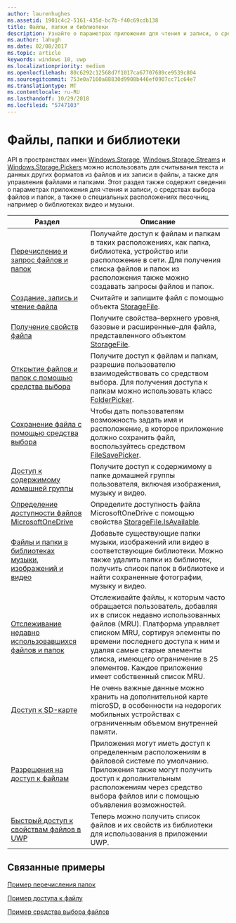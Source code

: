 ```yaml
---
author: laurenhughes
ms.assetid: 1901c4c2-5161-435d-bc7b-f40c69cdb138
title: Файлы, папки и библиотеки
description: Узнайте о параметрах приложения для чтения и записи, о средствах выбора файлов и папок, а также о специальных расположениях песочниц, например о библиотеках видео и музыки.
ms.author: lahugh
ms.date: 02/08/2017
ms.topic: article
keywords: windows 10, uwp
ms.localizationpriority: medium
ms.openlocfilehash: 80c6292c12568d7f1017ca67707689ce9539c804
ms.sourcegitcommit: 753e0a7160a88830d9908b446ef0907cc71c64e7
ms.translationtype: MT
ms.contentlocale: ru-RU
ms.lasthandoff: 10/29/2018
ms.locfileid: "5747103"
---
```

 # <a name="files-folders-and-libraries"></a>Файлы, папки и библиотеки


API в пространствах имен [Windows.Storage](https://msdn.microsoft.com/library/windows/apps/br227346), [Windows.Storage.Streams](https://msdn.microsoft.com/library/windows/apps/br241791) и [Windows.Storage.Pickers](https://msdn.microsoft.com/library/windows/apps/br207928) можно использовать для считывания текста и данных других форматов из файлов и их записи в файлы, а также для управления файлами и папками. Этот раздел также содержит сведения о параметрах приложения для чтения и записи, о средствах выбора файлов и папок, а также о специальных расположениях песочниц, например о библиотеках видео и музыки.

| Раздел | Описание  |
|-------|--------------|
| [Перечисление и запрос файлов и папок](quickstart-listing-files-and-folders.md) | Получайте доступ к файлам и папкам в таких расположениях, как папка, библиотека, устройство или расположение в сети. Для получения списка файлов и папок из расположения также можно создавать запросы файлов и папок. |
| [Создание, запись и чтение файла](quickstart-reading-and-writing-files.md) | Считайте и запишите файл с помощью объекта [StorageFile](https://msdn.microsoft.com/library/windows/apps/br227171). |
| [Получение свойств файла](quickstart-getting-file-properties.md) | Получите свойства–верхнего уровня, базовые и расширенные–для файла, представленного объектом [StorageFile](https://msdn.microsoft.com/library/windows/apps/br227171). |
| [Открытие файлов и папок с помощью средства выбора](quickstart-using-file-and-folder-pickers.md) | Получите доступ к файлам и папкам, разрешив пользователю взаимодействовать со средством выбора. Для получения доступа к папкам можно использовать класс [FolderPicker](https://msdn.microsoft.com/library/windows/apps/br207881). |
| [Сохранение файла с помощью средства выбора](quickstart-save-a-file-with-a-picker.md) | Чтобы дать пользователям возможность задать имя и расположение, в которое приложение должно сохранить файл, воспользуйтесь средством [FileSavePicker](https://msdn.microsoft.com/library/windows/apps/br207871). |
| [Доступ к содержимому домашней группы](quickstart-accessing-homegroup-content.md) | Получите доступ к содержимому в папке домашней группы пользователя, включая изображения, музыку и видео. |
| [Определение доступности файлов MicrosoftOneDrive](quickstart-determining-availability-of-microsoft-onedrive-files.md) | Определите доступность файла MicrosoftOneDrive с помощью свойства [StorageFile.IsAvailable](https://msdn.microsoft.com/library/windows/apps/windows.storage.storagefile.isavailable.aspx). |
| [Файлы и папки в библиотеках музыки, изображений и видео](quickstart-managing-folders-in-the-music-pictures-and-videos-libraries.md) | Добавьте существующие папки музыки, изображений или видео в соответствующие библиотеки. Можно также удалить папки из библиотек, получить список папок в библиотеке и найти сохраненные фотографии, музыку и видео. |
| [Отслеживание недавно использовавшихся файлов и папок](how-to-track-recently-used-files-and-folders.md) | Отслеживайте файлы, к которым часто обращается пользователь, добавляя их в список недавно использованных файлов (MRU). Платформа управляет списком MRU, сортируя элементы по времени последнего доступа к ним и удаляя самые старые элементы списка, имеющего ограничение в 25 элементов. Каждое приложение имеет собственный список MRU. |
| [Доступ к SD-карте](access-the-sd-card.md) | Не очень важные данные можно хранить на дополнительной карте microSD, в особенности на недорогих мобильных устройствах с ограниченным объемом внутренней памяти. |
| [Разрешения на доступ к файлам](file-access-permissions.md) | Приложения могут иметь доступ к определенным расположениям в файловой системе по умолчанию. Приложения также могут получить доступ к дополнительным расположениям через средство выбора файлов или с помощью объявления возможностей. |
| [Быстрый доступ к свойствам файлов в UWP](fast-file-properties.md) | Теперь можно получить список файлов и их свойств из библиотеки для использования в приложении UWP. |

## <a name="related-samples"></a>Связанные примеры
[Пример перечисления папок](http://go.microsoft.com/fwlink/p/?linkid=619993)

[Пример доступа к файлу](http://go.microsoft.com/fwlink/p/?linkid=619995)

[Пример средства выбора файлов](http://go.microsoft.com/fwlink/p/?linkid=619994)
 

 
